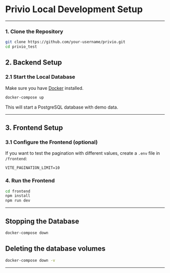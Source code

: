 # Privio Local Development Setup

---

### 1. Clone the Repository

```bash
git clone https://github.com/your-username/privio.git
cd privio_test
```

## 2. Backend Setup

### 2.1 Start the Local Database

Make sure you have [Docker](https://www.docker.com/) installed.

```bash
docker-compose up
```

This will start a PostgreSQL database with demo data.

---

## 3. Frontend Setup

### 3.1 Configure the Frontend (optional)

If you want to test the pagination with different values, create a `.env` file in `/frontend`:

```
VITE_PAGINATION_LIMIT=10
```

### 4. Run the Frontend

```bash
cd frontend
npm install
npm run dev
```

---

## Stopping the Database

```bash
docker-compose down
```

## Deleting the database volumes

```bash
docker-compose down -v
```

---
